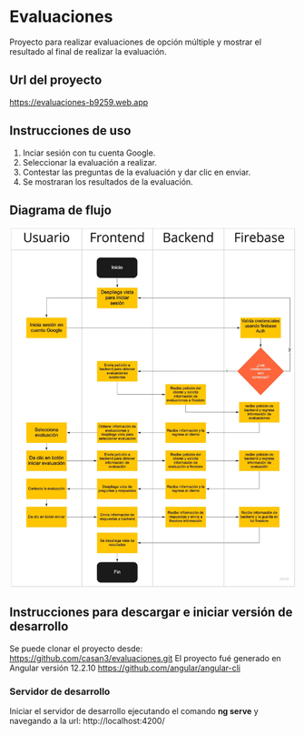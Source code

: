 # Evaluaciones

Proyecto para realizar evaluaciones de opción múltiple y mostrar el resultado al final de realizar la evaluación.

## Url del proyecto

https://evaluaciones-b9259.web.app

## Instrucciones de uso

1. Inciar sesión con tu cuenta Google.
2. Seleccionar la evaluación a realizar.
3. Contestar las preguntas de la evaluación y dar clic en enviar.
4. Se mostraran los resultados de la evaluación.

## Diagrama de flujo
![Flowchart](/src/assets/flowchart.jpeg)


## Instrucciones para descargar e iniciar versión de desarrollo

Se puede clonar el proyecto desde: https://github.com/casan3/evaluaciones.git
El proyecto fué generado en Angular versión 12.2.10 https://github.com/angular/angular-cli

### Servidor de desarrollo

Iniciar el servidor de desarrollo ejecutando el comando **ng serve** y navegando a la url: http://localhost:4200/
